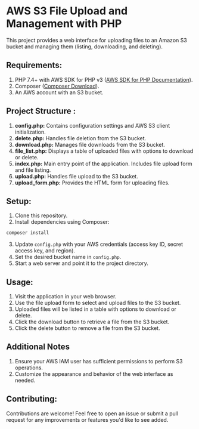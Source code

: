 # AWS S3 File Upload and Management with PHP

This project provides a web interface for uploading files to an Amazon S3 bucket and managing them (listing, downloading, and deleting).

## Requirements:

1. PHP 7.4+ with AWS SDK for PHP v3 ([AWS SDK for PHP Documentation](https://docs.aws.amazon.com/aws-sdk-php/latest/)).
2. Composer ([Composer Download](https://getcomposer.org/download/)).
3. An AWS account with an S3 bucket.

## Project Structure : 
1. **config.php:** Contains configuration settings and AWS S3 client initialization.
2. **delete.php:** Handles file deletion from the S3 bucket.
3. **download.php:** Manages file downloads from the S3 bucket.
4. **file_list.php:** Displays a table of uploaded files with options to download or delete.
5. **index.php:** Main entry point of the application. Includes file upload form and file listing.
6. **upload.php:** Handles file upload to the S3 bucket.
7. **upload_form.php:** Provides the HTML form for uploading files.

## Setup:

1. Clone this repository.
2. Install dependencies using Composer:

```bash
composer install
```

3. Update `config.php` with your AWS credentials (access key ID, secret access key, and region).
4. Set the desired bucket name in `config.php`.
5. Start a web server and point it to the project directory.

## Usage: 

1. Visit the application in your web browser.
2. Use the file upload form to select and upload files to the S3 bucket.
3. Uploaded files will be listed in a table with options to download or delete.
4. Click the download button to retrieve a file from the S3 bucket.
5. Click the delete button to remove a file from the S3 bucket.

## Additional Notes

1. Ensure your AWS IAM user has sufficient permissions to perform S3 operations.
2. Customize the appearance and behavior of the web interface as needed.
   
## Contributing:

Contributions are welcome! Feel free to open an issue or submit a pull request for any improvements or features you'd like to see added.
    
